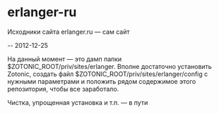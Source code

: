 erlanger-ru
===========

Исходники сайта erlanger.ru — сам сайт

-- 2012-12-25

На данный момент — это дамп папки $ZOTONIC_ROOT/priv/sites/erlanger. Вполне достаточно установить Zotonic, создать файл 
$ZOTONIC_ROOT/priv/sites/erlanger/config с нужными параметрами и положить рядом содержимое этого репозитория, чтобы все
заработало. 

Чистка, упрощенная установка и т.п. — в пути
